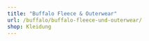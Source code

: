 ```yaml
---
title: "Buffalo Fleece & Outerwear"
url: /buffalo/buffalo-fleece-und-outerwear/
shop: Kleidung
---
```

